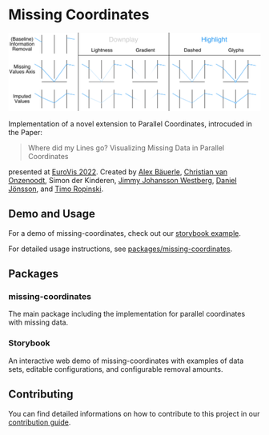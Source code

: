 # Missing Coordinates

![Teaser Image](https://github.com/Sparkier/Missing-Coordinates/blob/70e6d731444b108e6bff597dac0cbbb15271d211/.github/readme_pictures/teaser.png)

Implementation of a novel extension to Parallel Coordinates, introcuded in the Paper:

> Where did my Lines go? Visualizing Missing Data in Parallel Coordinates

presented at [EuroVis 2022](https://conferences.eg.org/eurovis2022/). Created by [Alex Bäuerle](https://a13x.io/), [Christian van Onzenoodt](https://onze.io/), Simon der Kinderen, [Jimmy Johansson Westberg](https://liu.se/en/employee/jimjo94), [Daniel Jönsson](https://liu.se/en/employee/danjo37), and [Timo Ropinski](https://viscom.uni-ulm.de/members/timo-ropinski/).

## Demo and Usage

For a demo of missing-coordinates, check out our [storybook example](http://a13x.io/Missing-Coordinates/).

For detailed usage instructions, see [packages/missing-coordinates](https://github.com/Sparkier/missing-coordinates/tree/main/packages/missing-coordinates).

## Packages

### missing-coordinates

The main package including the implementation for parallel coordinates with missing data.

### Storybook

An interactive web demo of missing-coordinates with examples of data sets, editable configurations, and configurable removal amounts.

## Contributing

You can find detailed informations on how to contribute to this project in our [contribution guide](https://github.com/Sparkier/Missing-Coordinates/blob/main/CONTRIBUTING.md).
